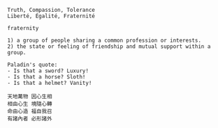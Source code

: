 ```
Truth, Compassion, Tolerance
Liberté, Égalité, Fraternité
```

```
fraternity

1) a group of people sharing a common profession or interests.
2) the state or feeling of friendship and mutual support within a group.
```

```
Paladin's quote:
- Is that a sword? Luxury!
- Is that a horse? Sloth!
- Is that a helmet? Vanity!
```

```
天地萬物 因心生相
相由心生 境隨心轉
命由心造 福自我召
有諸內者 必形諸外
```

[Liberté, Égalité, Fraternité]: <https://en.wikipedia.org/wiki/Libert%C3%A9,_%C3%A9galit%C3%A9,_fraternit%C3%A9>

<!---
Win32MinGUI/Win32MinGUI is a ✨ special ✨ repository because its `README.md` (this file) appears on your GitHub profile.
You can click the Preview link to take a look at your changes.
--->
